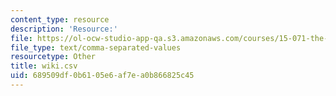 ```yaml
---
content_type: resource
description: 'Resource:'
file: https://ol-ocw-studio-app-qa.s3.amazonaws.com/courses/15-071-the-analytics-edge-spring-2017/689509df0b6105e6af7ea0b866825c45_wiki.csv
file_type: text/comma-separated-values
resourcetype: Other
title: wiki.csv
uid: 689509df-0b61-05e6-af7e-a0b866825c45
---
```

